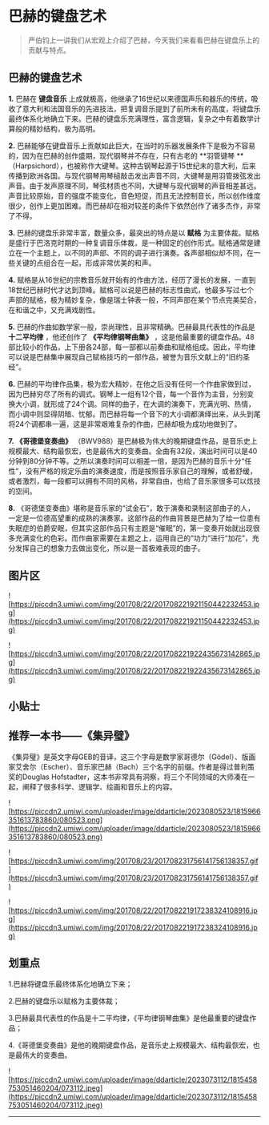 # 巴赫的键盘艺术

> 严伯钧上一讲我们从宏观上介绍了巴赫，今天我们来看看巴赫在键盘乐上的贡献与特点。

## 巴赫的键盘艺术

 **1.** 巴赫在 **键盘音乐** 上成就极高，他继承了16世纪以来德国声乐和器乐的传统，吸收了意大利和法国音乐的先进技法，把复调音乐提到了前所未有的高度，将键盘乐最终体系化地确立下来。巴赫的键盘乐充满理性，富含逻辑，复杂之中有着数学计算般的精妙结构，极为高明。

 **2.** 巴赫能够在键盘音乐上贡献如此巨大，在当时的乐器发展条件下是极为不容易的，因为在巴赫的创作盛期，现代钢琴并不存在，只有古老的 **羽管键琴 ** （Harpsichord），也被称作大键琴。这种古钢琴起源于15世纪末的意大利，后来传播到欧洲各国。与现代钢琴用琴槌敲击发出声音不同，大键琴是用羽管拨弦发出声音。由于发声原理不同，琴弦材质也不同，大键琴与现代钢琴的声音相差甚远。声音比较原始，音的强度不能变化，音色短促，而且无法控制音长，所以创作维度很少，创作上更加困难。而巴赫却在相对较差的条件下依然创作了诸多杰作，非常了不得。

 **3.** 巴赫的键盘乐非常丰富，数量众多，最突出的特点是以 **赋格** 为主要体裁。赋格是盛行于巴洛克时期的一种复调音乐体裁，是一种固定的创作形式。赋格通常是建立在一个主题上，以不同的声部、不同的调子进行演奏。各声部相似却不同，在一些关键的点组合在一起，形成非常优美的和声。

 **4.** 赋格是从16世纪的宗教音乐就开始有的作曲方法，经历了漫长的发展，一直到18世纪巴赫时代才达到顶峰。赋格可以说是巴赫的标志性曲式，他最多写过七个声部的赋格，极为精妙复杂，像是瑞士钟表一般，不同声部在某个节点完美契合，在和谐之中，又充满戏剧性。

 **5.** 巴赫的作曲如数学家一般，崇尚理性，且非常精确。巴赫最具代表性的作品是 **十二平均律** ，他还创作了 **《平均律钢琴曲集》** ，这是他最重要的键盘作品。48部比较小的作品，上下册各24部，每一部都以前奏曲和赋格组成。因此，平均律可以说是巴赫集中展现自己赋格技巧的一部作品，被誉为音乐文献上的“旧约圣经”。

 **6.** 巴赫的平均律作品集，极为宏大精妙，在他之后没有任何一个作曲家做到过，因为巴赫穷尽了所有的调式。钢琴上一组有12个音，每一个音作为主音，分别变换大小调，就形成了24个调。同样的曲子，在大调的演奏下，充满光明、热情，而小调中则显得阴暗、忧郁。而巴赫将每一个音下的大小调都演绎出来，从头到尾将24个调都串一遍，这是非常艰难复杂的作曲，巴赫却极为成功地做到了。

 **7.**  **《哥德堡变奏曲》** （BWV988）是巴赫极为伟大的晚期键盘作品，是音乐史上规模最大、结构最恢宏，也是最伟大的变奏曲。全曲有32段，演出时间可以是40分钟到80分钟不等。之所以演奏时间可以相差一倍，是因为巴赫的音乐十分“任性”，没有严格的规定乐曲的演奏速度，而是按照音乐家自己的理解，或者舒缓，或者激烈，每一段都可以拥有不同的风格，非常自由，也给了音乐家很多可以炫技的空间。

 **8.** 《哥德堡变奏曲》堪称是音乐家的“试金石”，敢于演奏和录制这部曲子的人，一定是一位德高望重的成熟的演奏家。这部作品的作曲背景是巴赫为了给一位患有失眠症的伯爵安眠，但其实这部作品只有主题是“催眠”的，第一变奏开始就出现很多充满变化的色彩。而作曲家需要在主题之上，运用自己的“功力”进行“加花”，充分发挥自己的想象力去做出变化，所以是一首极难表现的曲子。

## 图片区

![https://piccdn3.umiwi.com/img/201708/22/201708221921150442232453.jpg](https://piccdn3.umiwi.com/img/201708/22/201708221921150442232453.jpg)

![https://piccdn3.umiwi.com/img/201708/22/201708221922435673142865.jpg](https://piccdn3.umiwi.com/img/201708/22/201708221922435673142865.jpg)

## 小贴士

## 推荐一本书——《集异璧》

《集异璧》是英文字母GEB的音译，这三个字母是数学家哥德尔（Gödel）、版画家艾舍尔（Escher）、音乐家巴赫（Bach）三个名字的前缀。作者是得过普利策奖的Douglas Hofstadter，这本书非常具有洞察，将三个不同领域的大师凑在一起，阐释了很多科学、逻辑学、绘画和音乐上的内容。

![https://piccdn2.umiwi.com/uploader/image/ddarticle/2023080523/1815966351613783860/080523.png](https://piccdn2.umiwi.com/uploader/image/ddarticle/2023080523/1815966351613783860/080523.png)

![https://piccdn3.umiwi.com/img/201708/23/201708231756141756138357.gif](https://piccdn3.umiwi.com/img/201708/23/201708231756141756138357.gif)

![https://piccdn3.umiwi.com/img/201708/22/201708221917238324108916.jpg](https://piccdn3.umiwi.com/img/201708/22/201708221917238324108916.jpg)

## 划重点

1.巴赫将键盘乐最终体系化地确立下来；

2.巴赫的键盘乐以赋格为主要体裁；

3.巴赫最具代表性的作品是十二平均律，《平均律钢琴曲集》是他最重要的键盘作品；

4.《哥德堡变奏曲》是他的晚期键盘作品，是音乐史上规模最大、结构最恢宏，也是最伟大的变奏曲。

![https://piccdn2.umiwi.com/uploader/image/ddarticle/2023073112/1815458753051460204/073112.jpeg](https://piccdn2.umiwi.com/uploader/image/ddarticle/2023073112/1815458753051460204/073112.jpeg)

---
